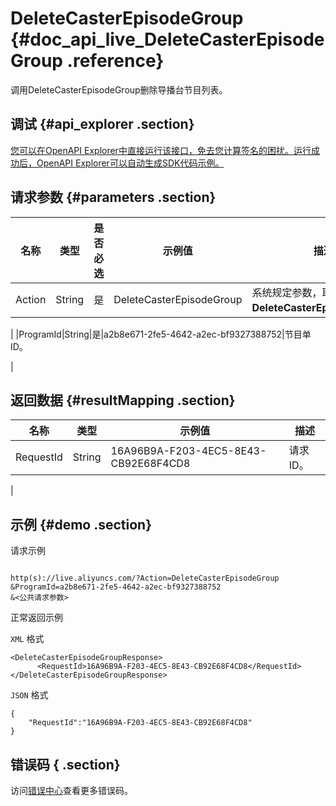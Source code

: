 # DeleteCasterEpisodeGroup {#doc_api_live_DeleteCasterEpisodeGroup .reference}

调用DeleteCasterEpisodeGroup删除导播台节目列表。

## 调试 {#api_explorer .section}

[您可以在OpenAPI Explorer中直接运行该接口，免去您计算签名的困扰。运行成功后，OpenAPI Explorer可以自动生成SDK代码示例。](https://api.aliyun.com/#product=live&api=DeleteCasterEpisodeGroup&type=RPC&version=2016-11-01)

## 请求参数 {#parameters .section}

|名称|类型|是否必选|示例值|描述|
|--|--|----|---|--|
|Action|String|是|DeleteCasterEpisodeGroup|系统规定参数，取值：**DeleteCasterEpisodeGroup**。

 |
|ProgramId|String|是|a2b8e671-2fe5-4642-a2ec-bf9327388752|节目单ID。

 |

## 返回数据 {#resultMapping .section}

|名称|类型|示例值|描述|
|--|--|---|--|
|RequestId|String|16A96B9A-F203-4EC5-8E43-CB92E68F4CD8|请求ID。

 |

## 示例 {#demo .section}

请求示例

``` {#request_demo}

http(s)://live.aliyuncs.com/?Action=DeleteCasterEpisodeGroup
&ProgramId=a2b8e671-2fe5-4642-a2ec-bf9327388752
&<公共请求参数>

```

正常返回示例

`XML` 格式

``` {#xml_return_success_demo}
<DeleteCasterEpisodeGroupResponse>
	  <RequestId>16A96B9A-F203-4EC5-8E43-CB92E68F4CD8</RequestId>
</DeleteCasterEpisodeGroupResponse>
```

`JSON` 格式

``` {#json_return_success_demo}
{
	"RequestId":"16A96B9A-F203-4EC5-8E43-CB92E68F4CD8"
}
```

## 错误码 { .section}

访问[错误中心](https://error-center.aliyun.com/status/product/live)查看更多错误码。

